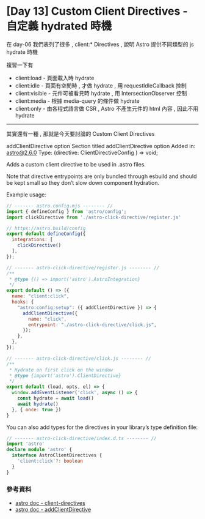 # [Day 13] Custom Client Directives - 自定義 hydrated 時機

在 day-06 我們表列了很多 , client:* Directives , 說明 Astro 提供不同類型的 js hydrate 時機

複習一下有

- client:load - 頁面載入時 hydrate
- client:idle - 頁面有空閒時 , 才做 hydrate , 用 requestIdleCallback 控制
- client:visible - 元件可被看見時 hydrate , 用 IntersectionObserver 控制
- client:media - 根據 media-query 的條件做 hydrate
- client:only - 由各程式語言做 CSR , Astro 不產生元件的 html 內容 , 因此不用 hydrate

----

其實還有一種 , 那就是今天要討論的 Custom Client Directives

addClientDirective option
Section titled addClientDirective option
Added in: astro@2.6.0
Type: (directive: ClientDirectiveConfig ) => void;

Adds a custom client directive to be used in .astro files.

Note that directive entrypoints are only bundled through esbuild and should be kept small so they don’t slow down component hydration.

Example usage:

```js
// ------- astro.config.mjs -------- //
import { defineConfig } from 'astro/config';
import clickDirective from './astro-click-directive/register.js'

// https://astro.build/config
export default defineConfig({
  integrations: [
    clickDirective()
  ],
});
```

```js
// ------- astro-click-directive/register.js -------- //
/**
 * @type {() => import('astro').AstroIntegration}
 */
export default () => ({
  name: "client:click",
  hooks: {
    "astro:config:setup": ({ addClientDirective }) => {
      addClientDirective({
        name: "click",
        entrypoint: "./astro-click-directive/click.js",
      });
    },
  },
});
```

```js
// ------- astro-click-directive/click.js -------- //
/**
 * Hydrate on first click on the window
 * @type {import('astro').ClientDirective}
 */
export default (load, opts, el) => {
  window.addEventListener('click', async () => {
    const hydrate = await load()
    await hydrate()
  }, { once: true })
}
```

You can also add types for the directives in your library’s type definition file:

```ts
// ------- astro-click-directive/index.d.ts -------- //
import 'astro'
declare module 'astro' {
  interface AstroClientDirectives {
    'client:click'?: boolean
  }
}
```

### 參考資料

- [astro doc - client-directives](https://docs.astro.build/en/reference/directives-reference/#custom-client-directives)
- [astro doc - addClientDirective](https://docs.astro.build/en/reference/integrations-reference/#addclientdirective-option)

